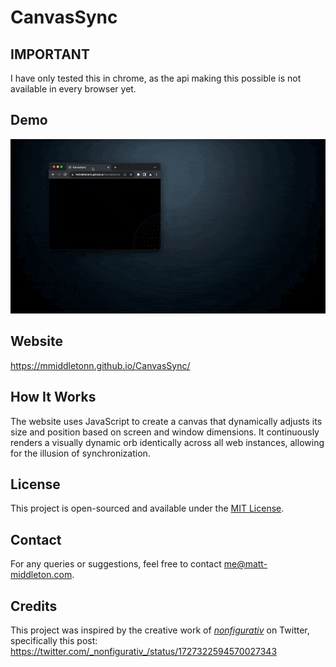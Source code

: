 # CanvasSync

## IMPORTANT

I have only tested this in chrome, as the api making this possible is not available in every browser yet.

## Demo
![CanvasSyncDemo](CanvasSyncDemo1.gif)

## Website

https://mmiddletonn.github.io/CanvasSync/

## How It Works

The website uses JavaScript to create a canvas that dynamically adjusts its size and position based on screen and window dimensions. It continuously renders a visually dynamic orb identically across all web instances, allowing for the illusion of synchronization.

## License

This project is open-sourced and available under the [MIT License](LICENSE).

## Contact

For any queries or suggestions, feel free to contact me@matt-middleton.com.

## Credits

This project was inspired by the creative work of [_nonfigurativ_](https://twitter.com/_nonfigurativ_) on Twitter, specifically this post: https://twitter.com/_nonfigurativ_/status/1727322594570027343
